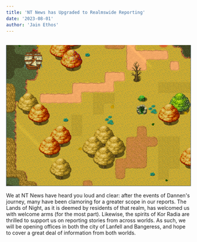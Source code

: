 ```yaml
---
title: 'NT News has Upgraded to Realmswide Reporting'
date: '2023-08-01'
author: 'Jain Ethos'
---
```


‎
![Picture](https://github.com/Bubseatbubs/nt-news/blob/master/img/Worldwide.png?raw=true "Worldswide Reporting will lead to great ventures...")

We at NT News have heard you loud and clear: after the events of Dannen's journey, many have been clamoring for a greater scope in our reports. The Lands of Night, as it is deemed by residents of that realm, has welcomed us with welcome arms (for the most part). Likewise, the spirits of Kor Radia are thrilled to support us on reporting stories from across worlds. As such, we will be opening offices in both the city of Lanfell and Bangeress, and hope to cover a great deal of information from both worlds.